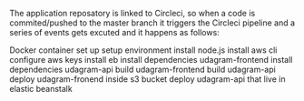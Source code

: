 The application reposatory is linked to Circleci, so when a code is commited/pushed to the master branch it
triggers the Circleci pipeline and a series of events gets excuted and it happens as follows:

Docker container set up
setup environment
install node.js
install aws cli
configure aws keys
install eb
install dependencies udagram-frontend
install dependencies udagram-api
build udagram-frontend
build udagram-api
deploy udagram-fronend inside s3 bucket
deploy udagram-api that live in elastic beanstalk